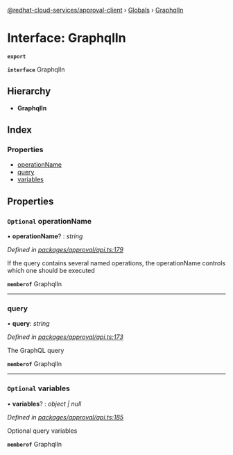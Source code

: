 [@redhat-cloud-services/approval-client](../README.md) › [Globals](../globals.md) › [GraphqlIn](graphqlin.md)

# Interface: GraphqlIn

**`export`** 

**`interface`** GraphqlIn

## Hierarchy

* **GraphqlIn**

## Index

### Properties

* [operationName](graphqlin.md#optional-operationname)
* [query](graphqlin.md#query)
* [variables](graphqlin.md#optional-variables)

## Properties

### `Optional` operationName

• **operationName**? : *string*

*Defined in [packages/approval/api.ts:179](https://github.com/RedHatInsights/javascript-clients/blob/master/packages/approval/api.ts#L179)*

If the query contains several named operations, the operationName controls which one should be executed

**`memberof`** GraphqlIn

___

###  query

• **query**: *string*

*Defined in [packages/approval/api.ts:173](https://github.com/RedHatInsights/javascript-clients/blob/master/packages/approval/api.ts#L173)*

The GraphQL query

**`memberof`** GraphqlIn

___

### `Optional` variables

• **variables**? : *object | null*

*Defined in [packages/approval/api.ts:185](https://github.com/RedHatInsights/javascript-clients/blob/master/packages/approval/api.ts#L185)*

Optional query variables

**`memberof`** GraphqlIn
